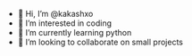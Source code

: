 - 👋 Hi, I’m @kakashxo
- 👀 I’m interested in coding
- 🌱 I’m currently learning python
- 💞️ I’m looking to collaborate on small projects


<!---
kakashxo/kakashxo is a ✨ special ✨ repository because its `README.md` (this file) appears on your GitHub profile.
You can click the Preview link to take a look at your changes.
--->
